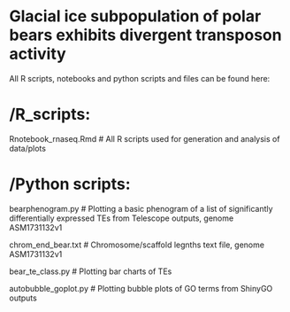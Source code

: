 # Glacial ice subpopulation of polar bears exhibits divergent transposon activity

All R scripts, notebooks and python scripts and files can be found here:

# /R_scripts:
Rnotebook_rnaseq.Rmd # All R scripts used for generation and analysis of data/plots



# /Python scripts:
bearphenogram.py # Plotting a basic phenogram of a list of significantly differentially expressed TEs from Telescope outputs, genome ASM1731132v1

chrom_end_bear.txt # Chromosome/scaffold legnths text file, genome ASM1731132v1

bear_te_class.py # Plotting bar charts of TEs

autobubble_goplot.py # Plotting bubble plots of GO terms from ShinyGO outputs
